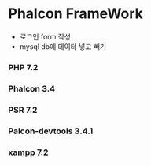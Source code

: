 # Phalcon FrameWork
- 로그인 form 작성
- mysql db에 데이터 넣고 빼기

### PHP 7.2
### Phalcon 3.4
### PSR 7.2
### Palcon-devtools 3.4.1
### xampp 7.2
